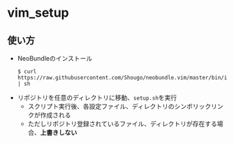 # vim_setup

## 使い方

* NeoBundleのインストール
  ```
  $ curl https://raw.githubusercontent.com/Shougo/neobundle.vim/master/bin/install.sh | sh
* リポジトリを任意のディレクトリに移動、`setup.sh`を実行
  * スクリプト実行後、各設定ファイル、ディレクトリのシンボリックリンクが作成される
  * ただしリポジトリ登録されているファイル、ディレクトリが存在する場合、**上書きしない**
